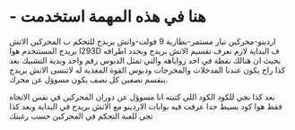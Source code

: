 # - هنا في هذه المهمة استخدمت 
اردينو-محركين تيار مستمر-بطارية 9 فولت-واتش بريدج للتحكم ب المحركين
الاتش بريدج المستتخدم هوا l293D
ف البداية لازم نعرف تقسيم الاتش بريدج ونحدد اطرافه بحيث ان هنالك نقطة في احد زواياهه والتي تمثل الدبوس رقم واحد وبدية التشبيك
بعد كذا راح يكون عندنا المدخلات والمخرجات ودبوس القوة المغذية له 
لاتنسى الاتش بريدج ينقسم نصفين كل نصف يكون مسوؤل عن محرك.

بعد كذا نجي للكود
 الكود اللي كتبته انا مسوؤل عن دوران المحركين في نفس الاتجاه فقط
 هوا كود بسيط جدا عرفت فيه بوابات الاردينو مع الاتش بريدج في البداية 
 وبعد كذا تجي للعبة التحكم في المحركين حسب رغبتك
